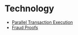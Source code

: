 # Technology

- [Parallel Transaction Execution](./parallel_tx_execution.md)
- [Fraud Proofs](./fraud_proofs.md)
